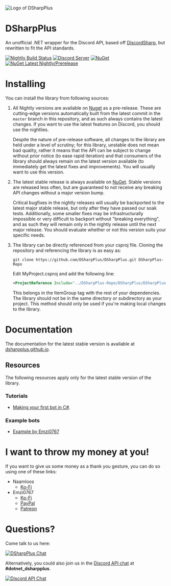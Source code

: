 ![Logo of DSharpPlus](https://github.com/DSharpPlus/DSharpPlus/raw/master/logo/dsharp+_smaller.png)

# DSharpPlus
An unofficial .NET wrapper for the Discord API, based off [DiscordSharp](https://github.com/suicvne/DiscordSharp), but rewritten to fit the API standards.

[![Nightly Build Status](https://github.com/DSharpPlus/DSharpPlus/actions/workflows/publish_nightly.yml/badge.svg?branch=master)](https://github.com/OoLunar/CSharp_Repo/actions/workflows/publish_nightly.yml)
[![Discord Server](https://img.shields.io/discord/379378609942560770.svg?label=discord)](https://discord.gg/dsharpplus)
[![NuGet](https://img.shields.io/nuget/v/DSharpPlus.svg)](https://nuget.org/packages/DSharpPlus)
[![NuGet Latest Nightly/Prerelease](https://img.shields.io/nuget/vpre/DSharpPlus.svg)](https://nuget.org/packages/DSharpPlus)

# Installing
You can install the library from following sources:

1. All Nightly versions are available on [Nuget](https://www.nuget.org/packages/DSharpPlus/) as a pre-release. These are cutting-edge versions automatically built from the latest commit in the `master` branch in this repository, and as such always contains the latest changes. If you want to use the latest features on Discord, you should use the nightlies.

   Despite the nature of pre-release software, all changes to the library are held under a level of scrutiny; for this library, unstable does not mean bad quality, rather it means that the API can be subject to change without prior notice (to ease rapid iteration) and that consumers of the library should always remain on the latest version available (to immediately get the latest fixes and improvements). You will usually want to use this version.

2. The latest stable release is always available on [NuGet](https://nuget.org/packages/DSharpPlus). Stable versions are released less often, but are guaranteed to not receive any breaking API changes without a major version bump.

   Critical bugfixes in the nightly releases will usually be backported to the latest major stable release, but only after they have passed our soak tests. Additionally, some smaller fixes may be infrastructurally impossible or very difficult to backport without "breaking everything", and as such they will remain only in the nightly release until the next major release. You should evaluate whether or not this version suits your specific needs.

3. The library can be directly referenced from your csproj file. Cloning the repository and referencing the library is as easy as:
    ```
    git clone https://github.com/DSharpPlus/DSharpPlus.git DSharpPlus-Repo
    ```
    Edit MyProject.csproj and add the following line:
    ```xml
    <ProjectReference Include="../DSharpPlus-Repo/DSharpPlus/DSharpPlus.csproj" />
    ```
    This belongs in the ItemGroup tag with the rest of your dependencies. The library should not be in the same directory or subdirectory as your project. This method should only be used if you're making local changes to the library.

# Documentation
The documentation for the latest stable version is available at [dsharpplus.github.io](https://dsharpplus.github.io/).

## Resources
The following resources apply only for the latest stable version of the library.

### Tutorials
* [Making your first bot in C#](https://dsharpplus.github.io/articles/basics/bot_account.html).

### Example bots
* [Example by Emzi0767](https://github.com/DSharpPlus/Example-Bots)

# I want to throw my money at you!
If you want to give us some money as a thank you gesture, you can do so using one of these links:

* Naamloos
   * [Ko-Fi](https://ko-fi.com/naamloos)
* Emzi0767
   * [Ko-Fi](https://ko-fi.com/emzi0767)
   * [PayPal](https://paypal.me/Emzi0767/5USD)
   * [Patreon](https://patreon.com/emzi0767)

# Questions?
Come talk to us here:

[![DSharpPlus Chat](https://discord.com/api/guilds/379378609942560770/embed.png?style=banner1)](https://discord.gg/dsharpplus)

Alternatively, you could also join us in the [Discord API chat](https://discord.gg/discord-api) at **#dotnet_dsharpplus**.

[![Discord API Chat](https://discord.com/api/guilds/81384788765712384/embed.png?style=banner1)](https://discord.gg/discord-api)
